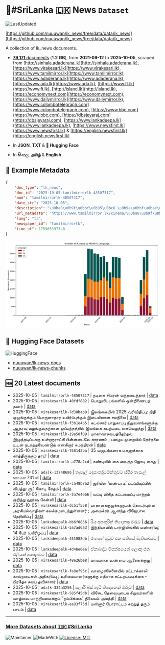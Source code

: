 # 📄#SriLanka 🇱🇰 News `Dataset`

![LastUpdated](https://img.shields.io/badge/last_updated-2025--10--05_14:19:27-green)

[https://github.com/nuuuwan/lk_news/tree/data/data/lk_news](https://github.com/nuuuwan/lk_news/tree/data/data/lk_news)

A collection of lk_news documents.

- [**79,171** documents](https://github.com/nuuuwan/lk_news/tree/data/data/lk_news) (**1.2 GB**), from **2021-09-12** to **2025-10-05**, scraped from [http://sinhala.adaderana.lk](http://sinhala.adaderana.lk), [https://www.virakesari.lk](https://www.virakesari.lk), [https://www.tamilmirror.lk](https://www.tamilmirror.lk), [https://www.adaderana.lk](https://www.adaderana.lk), [https://www.ada.lk](https://www.ada.lk), [https://www.ft.lk](https://www.ft.lk), [http://island.lk](http://island.lk), [https://economynext.com](https://economynext.com), [https://www.dailymirror.lk](https://www.dailymirror.lk), [https://www.colombotelegraph.com](https://www.colombotelegraph.com), [https://www.bbc.com](https://www.bbc.com), [https://dbsjeyaraj.com](https://dbsjeyaraj.com), [https://www.lankadeepa.lk](https://www.lankadeepa.lk), [https://www.newsfirst.lk](https://www.newsfirst.lk) & [https://english.newsfirst.lk](https://english.newsfirst.lk)

- In **JSON**, **TXT** & **🤗 Hugging Face**

- In **සිංහල**, **தமிழ்** & **English**

## 📝 Example Metadata

```json
{
    "doc_type": "lk_news",
    "doc_id": "2025-10-05-tamilmirrorlk-48507317",
    "num": "tamilmirrorlk-48507317",
    "date_str": "2025-10-05",
    "description": "\u0ba8\u0b9f\u0bbf\u0b95\u0bc8 \u0b9a\u0bbf\u0bae\u0bcd\u0bb0\u0ba9\u0bcd \u0bb5\u0ba8\u0bcd\u0ba4\u0b9f\u0bc8\u0ba8\u0bcd\u0ba4\u0bbe\u0bb0\u0bcd",
    "url_metadata": "https://www.tamilmirror.lk/cinema/\u0ba8\u0b9f\u0bbf\u0b95\u0bc8-\u0b9a\u0bbf\u0bae\u0bcd\u0bb0\u0ba9\u0bcd-\u0bb5\u0ba8\u0bcd\u0ba4\u0b9f\u0bc8\u0ba8\u0bcd\u0ba4\u0bbe\u0bb0\u0bcd/54-365762",
    "lang": "ta",
    "newspaper_id": "tamilmirrorlk",
    "time_ut": 1759653973.0
}
```

![Chart](https://raw.githubusercontent.com/nuuuwan/lk_news/refs/heads/data/data/lk_news/docs_by_month_and_lang.png)

## 🤗 Hugging Face Datasets

![HuggingFace](https://img.shields.io/badge/-HuggingFace-FDEE21?style=for-the-badge&logo=HuggingFace)

- [nuuuwan/lk-news-docs](https://huggingface.co/datasets/nuuuwan/lk-news-docs)
- [nuuuwan/lk-news-chunks](https://huggingface.co/datasets/nuuuwan/lk-news-chunks)

## 🆕 20 Latest documents

- 2025-10-05 | `tamilmirrorlk-48507317` | நடிகை சிம்ரன் வந்தடைந்தார் | [data](https://github.com/nuuuwan/lk_news/tree/data/data/lk_news/2020s/2025/2025-10-05-tamilmirrorlk-48507317)
- 2025-10-05 | `virakesarilk-40fdf882` | பொதுவிடயங்களில் ஒன்றிணையத் தயார் | [data](https://github.com/nuuuwan/lk_news/tree/data/data/lk_news/2020s/2025/2025-10-05-virakesarilk-40fdf882)
- 2025-10-05 | `virakesarilk-7d38bab0` | இலங்கையின் 2025 வரிவிதிப்பு: நிதி ஒழுங்குக்கும் பொருளாதார உயிர்ப்புக்கும் இடையிலான சமநிலை | [data](https://github.com/nuuuwan/lk_news/tree/data/data/lk_news/2020s/2025/2025-10-05-virakesarilk-7d38bab0)
- 2025-10-05 | `virakesarilk-f3b1e4b5` | கடல்சார் பாதுகாப்பு நிறுவனங்களுக்கு ஆதரவு வழங்குவதற்கான ஒப்பந்தத்தில் இலங்கை கடற்படை கையெழுத்து | [data](https://github.com/nuuuwan/lk_news/tree/data/data/lk_news/2020s/2025/2025-10-05-virakesarilk-f3b1e4b5)
- 2025-10-05 | `virakesarilk-19a58f09` | மாகாணசபைத்தேர்தல் இழுத்தடிப்பக்கு  உள்ளூராட்சி பின்னடைவே காரணம் ; பழைய முறையில் தேர்தலை உடன் நடாத்தவேண்டும் என்கிறார் சுமந்திரன் | [data](https://github.com/nuuuwan/lk_news/tree/data/data/lk_news/2020s/2025/2025-10-05-virakesarilk-19a58f09)
- 2025-10-05 | `virakesarilk-768142ba` | 35 வருடங்களாக மகனுக்காக காத்திருக்கும் தாய்! | [data](https://github.com/nuuuwan/lk_news/tree/data/data/lk_news/2020s/2025/2025-10-05-virakesarilk-768142ba)
- 2025-10-05 | `tamilmirrorlk-a778a2cd` | கண்டியில் கை வைத்த ஜோடி கைது | [data](https://github.com/nuuuwan/lk_news/tree/data/data/lk_news/2020s/2025/2025-10-05-tamilmirrorlk-a778a2cd)
- 2025-10-05 | `adalk-13748686` | තැපැල් දෙපාර්තුමේන්තුවට ස්ථිර තැපැල් සහයක 731 ක් | [data](https://github.com/nuuuwan/lk_news/tree/data/data/lk_news/2020s/2025/2025-10-05-adalk-13748686)
- 2025-10-05 | `tamilmirrorlk-ca48b7a2` | சூரியின் ‘மண்டாடி’ படப்பிடிப்பில் விபத்து: ரூ.1 கோடி  சேதம் | [data](https://github.com/nuuuwan/lk_news/tree/data/data/lk_news/2020s/2025/2025-10-05-tamilmirrorlk-ca48b7a2)
- 2025-10-05 | `tamilmirrorlk-5a7e4eb6` | வட்டி விகித கட்டமைப்பு மாற்றம் குறித்து  ஹர்ஷ கேள்வி | [data](https://github.com/nuuuwan/lk_news/tree/data/data/lk_news/2020s/2025/2025-10-05-tamilmirrorlk-5a7e4eb6)
- 2025-10-05 | `virakesarilk-dcb1f558` | பாதாளக்குழுக்களுடன் தொடர்புள்ள  அரசியல்வாதிகள் கலக்கமடைந்துள்ளனர் ; அமைச்சர் ஆனந்த விஜேபால தெரிவிப்பு | [data](https://github.com/nuuuwan/lk_news/tree/data/data/lk_news/2020s/2025/2025-10-05-virakesarilk-dcb1f558)
- 2025-10-05 | `lankadeepalk-bb6f0856` | රිය අනතුරින් තිදෙනකු මරුට | [data](https://github.com/nuuuwan/lk_news/tree/data/data/lk_news/2020s/2025/2025-10-05-lankadeepalk-bb6f0856)
- 2025-10-05 | `virakesarilk-5a7ad6a3` | இந்தியாவில் டார்ஜிலிங்கில் மண்சரிவு; 14 பேர் உயிரிழப்பு | [data](https://github.com/nuuuwan/lk_news/tree/data/data/lk_news/2020s/2025/2025-10-05-virakesarilk-5a7ad6a3)
- 2025-10-05 | `lankadeepalk-451088db` | රංගගේ පුටුව එන සතියේ මැතිසබයට | [data](https://github.com/nuuuwan/lk_news/tree/data/data/lk_news/2020s/2025/2025-10-05-lankadeepalk-451088db)
- 2025-10-05 | `lankadeepalk-4d4be6ea` | ඒකාබද්ධ විපක්ෂයෙන් ලොකු  ජන  රැලියක්  කොළඹට | [data](https://github.com/nuuuwan/lk_news/tree/data/data/lk_news/2020s/2025/2025-10-05-lankadeepalk-4d4be6ea)
- 2025-10-05 | `virakesarilk-48e26be8` | மாய­மான உண்மை ஆணைக்­குழு | [data](https://github.com/nuuuwan/lk_news/tree/data/data/lk_news/2020s/2025/2025-10-05-virakesarilk-48e26be8)
- 2025-10-05 | `virakesarilk-fa8ef95c` | வாழைச்சேனையில் கட்டாக்காலி கால்நடைகள் அதிகரிப்பு ; உரிமையாளர்களுக்கு எதிராக சட்டநடவடிக்கை - பிரதேச சபை தவிசாளர் | [data](https://github.com/nuuuwan/lk_news/tree/data/data/lk_news/2020s/2025/2025-10-05-virakesarilk-fa8ef95c)
- 2025-10-05 | `adalk-334a3256` | ලොරි බස් ගැටී තිදෙනෙක් මරුට | [data](https://github.com/nuuuwan/lk_news/tree/data/data/lk_news/2020s/2025/2025-10-05-adalk-334a3256)
- 2025-10-05 | `virakesarilk-585f45db` | விசேட தேவையுடைய சிறுவர்களின் வாழ்வை மாற்றியமைக்கும் “நம்பிக்கை” நிலையம் அயத்தி | [data](https://github.com/nuuuwan/lk_news/tree/data/data/lk_news/2020s/2025/2025-10-05-virakesarilk-585f45db)
- 2025-10-05 | `virakesarilk-ea83f75d` | மன்னார் போராட்டம் கற்றுத் தரும் பாடம் | [data](https://github.com/nuuuwan/lk_news/tree/data/data/lk_news/2020s/2025/2025-10-05-virakesarilk-ea83f75d)

---

### [More Datasets about 🇱🇰 #SriLanka](https://github.com/nuuuwan/lk_datasets)

![Maintainer](https://img.shields.io/badge/maintainer-nuuuwan-red)
![MadeWith](https://img.shields.io/badge/made_with-python-blue)
[![License: MIT](https://img.shields.io/badge/License-MIT-yellow.svg)](https://opensource.org/licenses/MIT)
